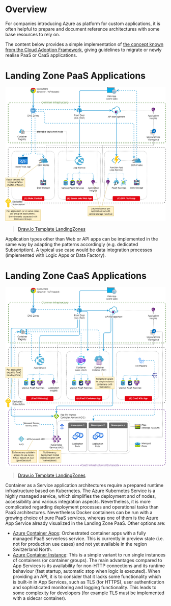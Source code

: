 # Overview
For companies introducing Azure as platform for custom applications, it is often helpful to prepare and document reference architectures with some base resources to rely on.

The content below provides a simple implementation of [the concept known from the Cloud Adoption Framework](https://docs.microsoft.com/en-us/azure/cloud-adoption-framework/ready/landing-zone/), giving guidelines to migrate or newly realise PaaS or CaaS applications.

# Landing Zone PaaS Applications
![](./LandingZones-PaaS.png)

> [Draw.io Template LandingZones](https://github.com/garaio/AzureRecipes/raw/master/Templates/Guideline-ApplicationLandingZones/LandingZones.drawio)

Application types other than Web or API apps can be implemented in the same way by adapting the patterns accordingly (e.g. dedicated Subscription). A typical use case would be data integration processes (implemented with Logic Apps or Data Factory).

# Landing Zone CaaS Applications
![](./LandingZones-CaaS.png)

> [Draw.io Template LandingZones](https://github.com/garaio/AzureRecipes/raw/master/Templates/Guideline-ApplicationLandingZones/LandingZones.drawio)

Container as a Service application architectures require a prepared runtime infrastructure based on Kubernetes. The Azure Kubernetes Service is a highly managed service, which simplifies the  deployment and of nodes, accessibility and various integration aspects. Nevertheless, it is more complicated regarding deployment processes and operational tasks than PaaS architectures.
Nevertheless Docker containers can be run with a growing choice of pure PaaS services, whereas one of them is the Azure App Service already visualized in the Landing Zone PaaS. Other options are:
* [Azure Container Apps](https://azure.microsoft.com/en-us/services/container-apps): Orchestrated container apps with a fully managed PaaS serverless service. This is currently in preview state (i.e. not for production use cases) and not yet available in the region Switzerland North.
* [Azure Container Instance](https://azure.microsoft.com/en-us/services/container-instances): This is a simple variant to run single instances of containers (or container groups). The main advantages compared to App Services is its availability for non-HTTP connections and its runtime behaviour (fast startup, automatic stop when logic is executed). When providing an API, it is to consider that it lacks some functionality which is built-in in App Services, such as TLS (for HTTPS), user authentication and sophisticated monitoring and logging functionality. This leads to some complexity for developers (for example TLS must be implemented with a sidecar container).

